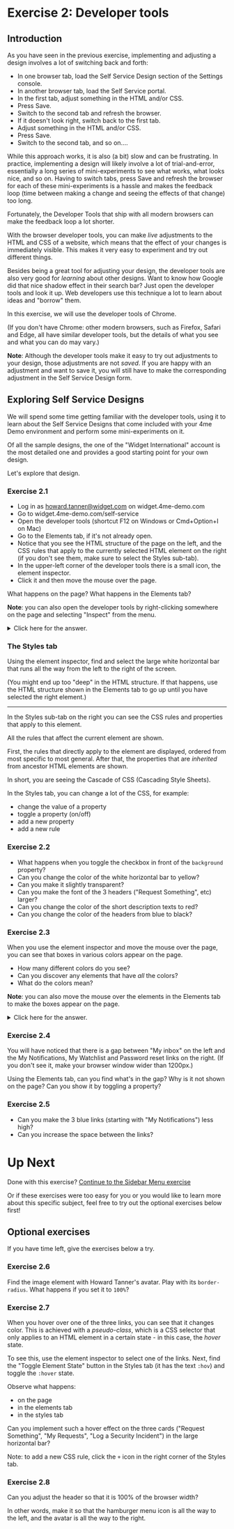 # Exercise 2: Developer tools

## Introduction

As you have seen in the previous exercise, implementing and adjusting a design involves a lot of switching back and forth:

* In one browser tab, load the Self Service Design section of the Settings console.
* In another browser tab, load the Self Service portal.
* In the first tab, adjust something in the HTML and/or CSS. 
* Press Save.
* Switch to the second tab and refresh the browser.
* If it doesn't look right, switch back to the first tab.
* Adjust something in the HTML and/or CSS.
* Press Save.
* Switch to the second tab, and so on....
  
While this approach works, it is also (a bit) slow and can be frustrating.
In practice, implementing a design will likely involve a lot of trial-and-error,
essentially a long series of mini-experiments to see what works, what looks nice, and so on.
Having to switch tabs, press Save and refresh the browser for each of these mini-experiments
is a hassle and makes the feedback loop (time between making a change and seeing the effects of that change)
too long.

Fortunately, the Developer Tools that ship with all modern browsers can make
the feedback loop a lot shorter.

With the browser developer tools, you can make *live* adjustments to the HTML and CSS of a website,
which means that the effect of your changes is immediately visible.
This makes it very easy to experiment and try out different things.

Besides being a great tool for adjusting your design, the developer tools are also
very good for *learning* about other designs.
Want to know how Google did that nice shadow effect in their search bar?
Just open the developer tools and look it up.
Web developers use this technique a lot to learn about ideas and "borrow" them.

In this exercise, we will use the developer tools of Chrome.

(If you don't have Chrome: other modern browsers, such as Firefox, Safari and Edge,
all have similar developer tools, but the details of what you see and what you can do may vary.)

**Note**: Although the developer tools make it easy to try out adjustments to your design,
those adjustments are not *saved*. If you are happy with an adjustment and want to save it,
you will still have to make the corresponding adjustment in the Self Service Design form.  

## Exploring Self Service Designs

We will spend some time getting familiar with the developer tools, using it
to learn about the Self Service Designs that come included with your 4me Demo environment
and perform some mini-experiments on it.

Of all the sample designs, the one of the "Widget International" account is the most detailed one
and provides a good starting point for your own design.

Let's explore that design.

### Exercise 2.1

* Log in as howard.tanner@widget.com on widget.4me-demo.com
* Go to widget.4me-demo.com/self-service
* Open the developer tools (shortcut F12 on Windows or Cmd+Option+I on Mac)
* Go to the Elements tab, if it's not already open.
* Notice that you see the HTML structure of the page on the left,
  and the CSS rules that apply to the currently selected HTML element on the right
    (if you don't see them, make sure to select the Styles sub-tab).
* In the upper-left corner of the developer tools there is a small icon, the element inspector.
* Click it and then move the mouse over the page.

What happens on the page? What happens in the Elements tab?
  
**Note**: you can also open the developer tools by right-clicking somewhere on the page and selecting "Inspect" from the menu.  

<details>
  <summary>Click here for the answer.</summary>
  The elements you hover over will be highlighted with a certain color, and the hovered over element will be highlighted and expanded in the Elements tab in the    developer tools.
</details>

### The Styles tab 

Using the element inspector, find and select the large white horizontal bar
that runs all the way from the left to the right of the screen.

(You might end up too "deep" in the HTML structure. If that happens, use the
HTML structure shown in the Elements tab to go up until you have selected the right element.)

---

In the Styles sub-tab on the right you can see the CSS rules and properties that apply to this element.

All the rules that affect the current element are shown.

First, the rules that directly apply to the element are displayed, ordered from
most specific to most general.
After that, the properties that are *inherited* from ancestor HTML elements are shown.

In short, you are seeing the Cascade of CSS (Cascading Style Sheets).

In the Styles tab, you can change a lot of the CSS, for example:
* change the value of a property
* toggle a property (on/off)
* add a new property
* add a new rule

### Exercise 2.2

* What happens when you toggle the checkbox in front of the `background` property?
* Can you change the color of the white horizontal bar to yellow?
* Can you make it slightly transparent?
* Can you make the font of the 3 headers ("Request Something", etc) larger?
* Can you change the color of the short description texts to red?
* Can you change the color of the headers from blue to black?

### Exercise 2.3

When you use the element inspector and move the mouse over the page,
you can see that boxes in various colors appear on the page.

* How many different colors do you see? 
* Can you discover any elements that have *all* the colors?
* What do the colors mean?

**Note**: you can also move the mouse over the elements in the Elements tab
to make the boxes appear on the page.

<details>
  <summary>Click here for the answer.</summary>
  There are 4 different colors, however there is also a potential 5th color that indicates the available space to expand within the element.
  The 4 main colours are:

  * Blue, which represents the content
  * Green, which is the padding
  * Light orange, which is the border
  * Darker orange, which is the margin
</details>

### Exercise 2.4

You will have noticed that there is a gap between "My inbox" on the left and
the My Notifications, My Watchlist and Password reset links on the right.
(If you don't see it, make your browser window wider than 1200px.)

Using the Elements tab, can you find what's in the gap?
Why is it not shown on the page? Can you show it by toggling a property?

### Exercise 2.5

* Can you make the 3 blue links (starting with "My Notifications") less high?
* Can you increase the space between the links?

# Up Next

Done with this exercise? [Continue to the Sidebar Menu exercise](3-sidebar-menu.md)

Or if these exercises were too easy for you or you would like to learn more about this specific subject, feel free to try out the optional exercises below first!

## Optional exercises

If you have time left, give the exercises below a try.

### Exercise 2.6

Find the image element with Howard Tanner's avatar. Play with its `border-radius`.
What happens if you set it to `100%`?

### Exercise 2.7

When you hover over one of the three links, you can see that it changes color.
This is achieved with a *pseudo-class*, which is a CSS selector that only applies
to an HTML element in a certain state - in this case, the *hover* state.

To see this, use the element inspector to select one of the links.
Next, find the "Toggle Element State" button in the Styles tab (it has the text `:hov`)
and toggle the `:hover` state.

Observe what happens:
* on the page
* in the elements tab
* in the styles tab

Can you implement such a hover effect on the three cards ("Request Something", "My Requests", "Log a Security Incident") 
in the large horizontal bar?

Note: to add a new CSS rule, click the `+` icon in the right corner of the Styles tab.

### Exercise 2.8

Can you adjust the header so that it is 100% of the browser width?

In other words, make it so that the hamburger menu icon is all the way to the left,
and the avatar is all the way to the right.

